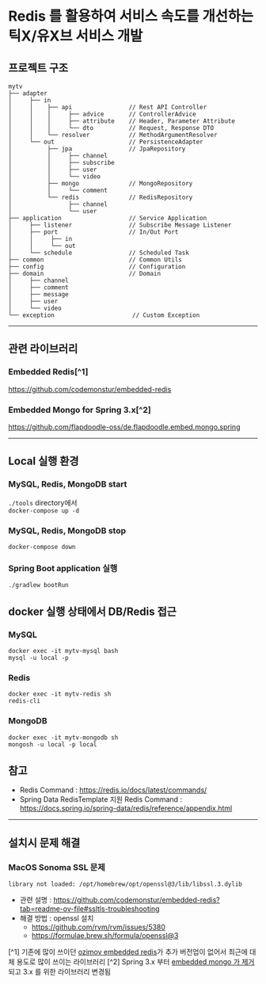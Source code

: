 # Redis 를 활용하여 서비스 속도를 개선하는 틱X/유X브 서비스 개발

## 프로젝트 구조

```
mytv
├── adapter
│     ├── in                      
│     │    ├── api                // Rest API Controller
│     │    │     ├── advice       // ControllerAdvice
│     │    │     ├── attribute    // Header, Parameter Attribute
│     │    │     └── dto          // Request, Response DTO
│     │    └── resolver           // MethodArgumentResolver
│     └── out                     // PersistenceAdapter
│          ├── jpa                // JpaRepository
│          │     ├── channel
│          │     ├── subscribe
│          │     ├── user
│          │     └── video
│          ├── mongo              // MongoRepository
│          │     └── comment
│          └── redis              // RedisRepository
│                ├── channel
│                └── user
├── application                   // Service Application
│     ├── listener                // Subscribe Message Listener
│     ├── port                    // In/Out Port
│     │     ├── in
│     │     └── out
│     └── schedule                // Scheduled Task
├── common                        // Common Utils
├── config                        // Configuration
├── domain                        // Domain
│     ├── channel
│     ├── comment
│     ├── message
│     ├── user
│     └── video
└── exception                      // Custom Exception
```        
---

## 관련 라이브러리
### Embedded Redis[^1]
https://github.com/codemonstur/embedded-redis

### Embedded Mongo for Spring 3.x[^2]
https://github.com/flapdoodle-oss/de.flapdoodle.embed.mongo.spring

---

## Local 실행 환경
### MySQL, Redis, MongoDB start
`./tools` directory에서 \
`docker-compose up -d`

### MySQL, Redis, MongoDB stop
`docker-compose down`

### Spring Boot application 실행
`./gradlew bootRun`

## docker 실행 상태에서 DB/Redis 접근
### MySQL
`docker exec -it mytv-mysql bash` \
`mysql -u local -p`

### Redis
`docker exec -it mytv-redis sh` \
`redis-cli`

### MongoDB
`docker exec -it mytv-mongodb sh` \
`mongosh -u local -p local`


## 참고
- Redis Command : https://redis.io/docs/latest/commands/
- Spring Data RedisTemplate 지원 Redis Command : https://docs.spring.io/spring-data/redis/reference/appendix.html

---
## 설치시 문제 해결
### MacOS Sonoma SSL 문제
```
library not loaded: /opt/homebrew/opt/openssl@3/lib/libssl.3.dylib
```
- 관련 설명 : https://github.com/codemonstur/embedded-redis?tab=readme-ov-file#ssltls-troubleshooting
- 해결 방법 : openssl 설치 
  - https://github.com/rvm/rvm/issues/5380
  - https://formulae.brew.sh/formula/openssl@3

[^1] 기존에 많이 쓰이던 [ozimov embedded redis](https://github.com/ozimov/embedded-redis)가 추가 버전업이 없어서 최근에 대체 용도로 많이 쓰이는 라이브러리
[^2] Spring 3.x 부터 [embedded mongo 가 제거](https://github.com/spring-projects/spring-boot/wiki/Spring-Boot-2.7-Release-Notes#springmongodbembeddedfeatures-configuration-property-removed)되고 3.x 를 위한 라이브러리 변경됨
